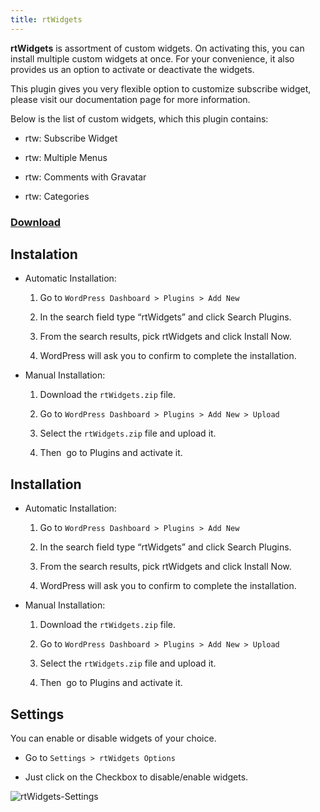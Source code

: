```yaml
---
title: rtWidgets
---
```


**rtWidgets** is assortment of custom widgets. On activating this, you can install multiple custom widgets at once. For your convenience, it also provides us an option to activate or deactivate the widgets.

This plugin gives you very flexible option to customize subscribe widget, please visit our documentation page for more information.

Below is the list of custom widgets, which this plugin contains:



	
  * rtw: Subscribe Widget

	
  * rtw: Multiple Menus

	
  * rtw: Comments with Gravatar

	
  * rtw: Categories




### [Download](http://wordpress.org/plugins/rtwidgets/)




## Instalation





	
  * Automatic Installation:

	
    1. Go to `WordPress Dashboard > Plugins > Add New`

	
    2. In the search field type “rtWidgets” and click Search Plugins.

	
    3. From the search results, pick rtWidgets and click Install Now.

	
    4. WordPress will ask you to confirm to complete the installation.




	
  * Manual Installation:

	
    1. Download the `rtWidgets.zip` file.

	
    2. Go to `WordPress Dashboard > Plugins > Add New > Upload`

	
    3. Select the `rtWidgets.zip` file and upload it.

	
    4. Then  go to Plugins and activate it.








## Installation





	
  * Automatic Installation:

	
    1. Go to `WordPress Dashboard > Plugins > Add New`

	
    2. In the search field type “rtWidgets” and click Search Plugins.

	
    3. From the search results, pick rtWidgets and click Install Now.

	
    4. WordPress will ask you to confirm to complete the installation.




	
  * Manual Installation:

	
    1. Download the `rtWidgets.zip` file.

	
    2. Go to `WordPress Dashboard > Plugins > Add New > Upload`

	
    3. Select the `rtWidgets.zip` file and upload it.

	
    4. Then  go to Plugins and activate it.








## Settings


You can enable or disable widgets of your choice.



	
  * Go to `Settings > rtWidgets Options`

	
  * Just click on the Checkbox to disable/enable widgets.


![rtWidgets-Settings](https://rtcamp.com/wp-content/uploads/2013/12/rtWidgets-Settings.png)

